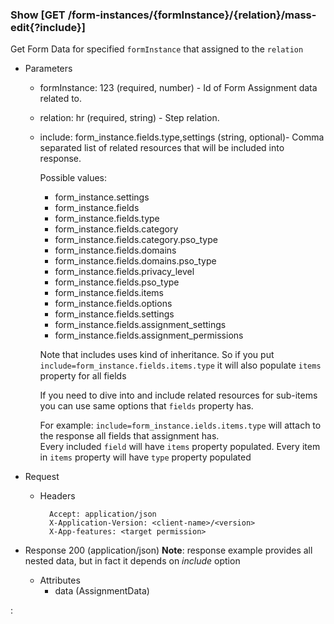 ### Show [GET /form-instances/{formInstance}/{relation}/mass-edit{?include}]

Get Form Data for specified `formInstance` that assigned to the `relation`

+ Parameters
    + formInstance: 123 (required, number) - Id of Form Assignment data related to.
    + relation: hr (required, string) - Step relation.
    + include: form_instance.fields.type,settings (string, optional)- Comma separated list of related resources that will be included into response.
        
        Possible values:
        + form_instance.settings
        + form_instance.fields
        + form_instance.fields.type
        + form_instance.fields.category
        + form_instance.fields.category.pso_type
        + form_instance.fields.domains
        + form_instance.fields.domains.pso_type
        + form_instance.fields.privacy_level
        + form_instance.fields.pso_type
        + form_instance.fields.items
        + form_instance.fields.options
        + form_instance.fields.settings
        + form_instance.fields.assignment_settings
        + form_instance.fields.assignment_permissions 
        
        Note that includes uses kind of inheritance. So if you put `include=form_instance.fields.items.type` 
        it will also populate `items` property for all fields
        
        If you need to dive into and include related resources for sub-items you can use same options that `fields` property has. 
        
        For example: `include=form_instance.ields.items.type` will attach to the response all fields that assignment has.         
        Every included `field` will have `items` property populated. Every item in `items` property will have `type` 
        property populated
        

+ Request
    + Headers
    
            Accept: application/json
            X-Application-Version: <client-name>/<version>
            X-App-features: <target permission>

+ Response 200 (application/json)
    **Note**: response example provides all nested data, but in fact it depends on *include* option
    + Attributes
        + data (AssignmentData)

:[](../error_responses.md)
